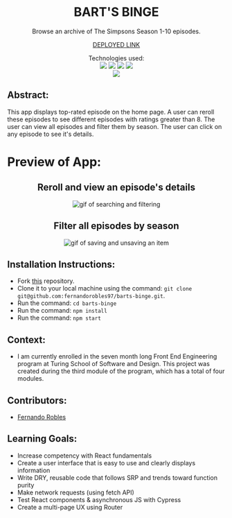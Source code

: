 <div align="center">
<h1> BART'S BINGE </h1>
Browse an archive of The Simpsons Season 1-10 episodes.

[DEPLOYED LINK](https://barts-binge.vercel.app/)

Technologies used:<br>
  <img src="https://img.shields.io/badge/React-20232A?style=for-the-badge&logo=react&logoColor=61DAFB" />
  <img src="https://img.shields.io/badge/CSS3-1572B6?style=for-the-badge&logo=css3&logoColor=white" />
  <img src="https://img.shields.io/badge/HTML5-E34F26?style=for-the-badge&logo=html5&logoColor=white" />
  <img src="https://img.shields.io/badge/-cypress-%23E5E5E5?style=for-the-badge&logo=cypress&logoColor=058a5e" />
  <br>
  <img src="https://img.shields.io/badge/React_Router-CA4245?style=for-the-badge&logo=react-router&logoColor=white"/>
</div>

## Abstract: 
This app displays top-rated episode on the home page. A user can reroll these episodes to see different episodes with ratings greater than 8. The user can view all episodes and filter them by season. The user can click on any episode to see it's details.

# Preview of App:
 <div align='center'> 
  <h2>Reroll and view an episode's details </h2>
  <img src="https://user-images.githubusercontent.com/123911055/258612185-d4bd0618-9273-4929-87e7-a62dbacd3b2d.gif" alt='gif of searching and filtering' />
  <h2>Filter all episodes by season</h2>
  <img src='https://user-images.githubusercontent.com/123911055/258612390-1cadc517-bb40-4d31-9a71-582190292fae.gif' alt='gif of saving and unsaving an item'>
 </div>

## Installation Instructions:
- Fork [this](https://github.com/fernandorobles97/barts-binge) repository. 
- Clone it to your local machine using the command: `git clone git@github.com:fernandorobles97/barts-binge.git`.
- Run the command: `cd barts-binge`
- Run the command: `npm install`
- Run the command: `npm start`

## Context:
- I am currently enrolled in the seven month long Front End Engineering program at Turing School of Software and Design. This project was created during the third module of the program, which has a total of four modules. 

## Contributors:
- [Fernando Robles](https://github.com/fernandorobles97)

## Learning Goals:
- Increase competency with React fundamentals
- Create a user interface that is easy to use and clearly displays information
- Write DRY, reusable code that follows SRP and trends toward function purity
- Make network requests (using fetch API)
- Test React components & asynchronous JS with Cypress
- Create a multi-page UX using Router